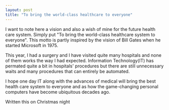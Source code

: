 ```yaml
---
layout: post
title: "To bring the world-class healthcare to everyone"
---
```

I want to note here a vision and also a wish of mine for the future health care system. Simply put "To bring the world-class healthcare system to everyone". This motto is partly inspired by the vision of Bill Gates when he started Microsoft in 1975.

This year, I had a surgery and I have visited quite many hospitals and none of them works the way I had expected. Information Technology(IT) has permated quite a bit in hospitals' procedures but there are still unnecessary waits and many procedures that can entirely be automated.

I hope one day IT along with the advances of medical will bring the best health care system to everyone and as how the game-changing personal computers have become ubiquitous decades ago. 

Written this on Christmas night